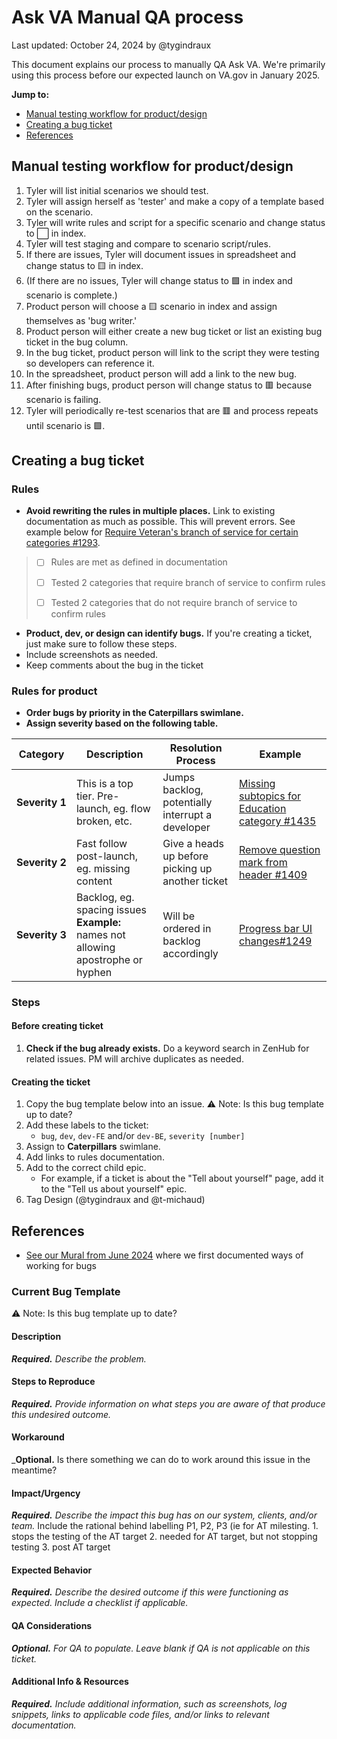 # Ask VA Manual QA process

Last updated: October 24, 2024 by @tygindraux

This document explains our process to manually QA Ask VA. We're primarily using this process before our expected launch on VA.gov in January 2025. 

**Jump to:** 
- [Manual testing workflow for product/design](#manual-testing-workflow-for-productdesign)
- [Creating a bug ticket](#creating-a-bug-ticket)
- [References](#references)

## Manual testing workflow for product/design
1. Tyler will list initial scenarios we should test.
2. Tyler will assign herself as 'tester' and make a copy of a template based on the scenario.
3. Tyler will write rules and script for a specific scenario and change status to ⬜ in index.
4. Tyler will test staging and compare to scenario script/rules.
5. If there are issues, Tyler will document issues in spreadsheet and change status to 🟨 in index.
6. (If there are no issues, Tyler will change status to 🟩 in index and scenario is complete.)
7. Product person will choose a 🟨 scenario in index and assign themselves as 'bug writer.'
8. Product person will either create a new bug ticket or list an existing bug ticket in the bug column.
9. In the bug ticket, product person will link to the script they were testing so developers can reference it.
10. In the spreadsheet, product person will add a link to the new bug.
11. After finishing bugs, product person will change status to 🟥 because scenario is failing.
12. Tyler will periodically re-test scenarios that are 🟥 and process repeats until scenario is 🟩.

## Creating a bug ticket
### Rules
- **Avoid rewriting the rules in multiple places.** Link to existing documentation as much as possible. This will prevent errors. See example below for [Require Veteran's branch of service for certain categories #1293](https://app.zenhub.com/workspaces/ask-va-647a476551689d06655cc815/issues/gh/department-of-veterans-affairs/ask-va/1293).

> - [ ] Rules are met as defined in documentation
>  
> - [ ] Tested 2 categories that require branch of service to confirm rules
> 
> - [ ] Tested 2 categories that do not require branch of service to confirm rules
- **Product, dev, or design can identify bugs.** If you're creating a ticket, just make sure to follow these steps.
- Include screenshots as needed.
- Keep comments about the bug in the ticket

### Rules for product
- **Order bugs by priority in the Caterpillars swimlane.**
- **Assign severity based on the following table.**

| Category | Description | Resolution Process | Example |
|--------------|-------------|--------------------|--|
| **Severity&nbsp;1** | This is a top tier. Pre-launch, eg. flow broken, etc. |Jumps backlog, potentially interrupt a developer |[Missing subtopics for Education category #1435](https://app.zenhub.com/workspaces/ask-va-647a476551689d06655cc815/issues/gh/department-of-veterans-affairs/ask-va/1435)|
| **Severity&nbsp;2** | Fast follow post-launch, eg. missing content| Give a heads up before picking up another ticket|[Remove question mark from header #1409](https://app.zenhub.com/workspaces/ask-va-647a476551689d06655cc815/issues/gh/department-of-veterans-affairs/ask-va/1409)|
| **Severity&nbsp;3** | Backlog, eg. spacing issues **Example:** names not allowing apostrophe or hyphen | Will be ordered in backlog accordingly|[Progress bar UI changes#1249](https://app.zenhub.com/workspaces/ask-va-647a476551689d06655cc815/issues/gh/department-of-veterans-affairs/ask-va/1249)|

### Steps
#### Before creating ticket
1. **Check if the bug already exists.** Do a keyword search in ZenHub for related issues. PM will archive duplicates as needed.

#### Creating the ticket
1. Copy the bug template below into an issue. ⚠️ Note: Is this bug template up to date? 
2. Add these labels to the ticket:
   - `bug`, `dev`, `dev-FE` and/or `dev-BE`, `severity [number]`
3. Assign to **Caterpillars** swimlane.
4. Add links to rules documentation.
5. Add to the correct child epic.
   - For example, if a ticket is about the "Tell about yourself" page, add it to the "Tell us about yourself" epic.
7. Tag Design (@tygindraux and @t-michaud)

## References
- [See our Mural from June 2024](https://app.mural.co/t/departmentofveteransaffairs9999/m/departmentofveteransaffairs9999/1719508782816/0c02aafe8740074c13ea3a6821008f9f08266f5d?sender=uc2a4f18a27ff336484232897) where we first documented ways of working for bugs

### Current Bug Template
⚠️ Note: Is this bug template up to date? 

#### Description
_**Required.** Describe the problem._
<!-- EXAMPLE: The -->
#### Steps to Reproduce
_**Required.** Provide information on what steps you are aware of that produce this undesired outcome._
<!-- EXAMPLE:
1. Visit the link at https://staging.va.gov/contact-us/ask-va-too/
2. Click the "Start your application without signing in" link
3. Notice that the "Dev List" doesn't contain "steven"
-->
#### Workaround
_**Optional.** Is there something we can do to work around this issue in the meantime?
<!-- EXAMPLE: There are no known workarounds. -->
#### Impact/Urgency
_**Required.** Describe the impact this bug has on our system, clients, and/or team._
Include the rational behind labelling P1, P2, P3 (ie for AT milesting. 1. stops the testing of the AT target 2. needed for AT target, but not stopping testing 3. post AT target
<!-- EXAMPLE: This prevents us from testing the steven developer option. This is a blocking issue. -->
#### Expected Behavior
_**Required.** Describe the desired outcome if this were functioning as expected. Include a checklist if applicable._
<!-- EXAMPLE: "steven" should appear in the unauthenticated Dev List dropdown. -->
#### QA Considerations
_**Optional.** For QA to populate. Leave blank if QA is not applicable on this ticket._
<!-- EXAMPLE: ... -->
#### Additional Info & Resources
_**Required.** Include additional information, such as screenshots, log snippets, links to applicable code files, and/or links to relevant documentation._
<!-- EXAMPLE: ... -->
